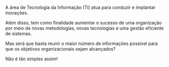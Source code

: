 A área de Tecnologia da Informação (TI) atua para conduzir e implantar inovações.

Além disso, tem como finalidade aumentar o sucesso de uma organização por meio de novas metodologias, novas tecnologias e uma gestão eficiente de sistemas.

Mas será que basta reunir o maior número de informações possível para que os objetivos organizacionais sejam alcançados?

Não é tão simples assim!